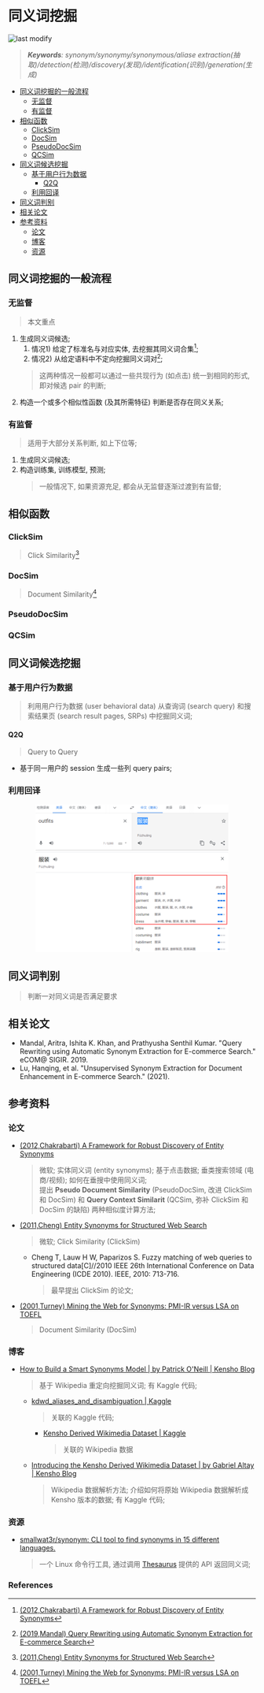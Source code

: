 同义词挖掘
===
<!--START_SECTION:badge-->

![last modify](https://img.shields.io/static/v1?label=last%20modify&message=2023-01-13%2021%3A25%3A38&color=yellowgreen&style=flat-square)

<!--END_SECTION:badge-->
<!--info
top: false
hidden: false
-->

> ***Keywords**: synonym/synonymy/synonymous/aliase extraction(抽取)/detection(检测)/discovery(发现)/identification(识别)/generation(生成)*

<!--START_SECTION:toc-->
- [同义词挖掘的一般流程](#同义词挖掘的一般流程)
    - [无监督](#无监督)
    - [有监督](#有监督)
- [相似函数](#相似函数)
    - [ClickSim](#clicksim)
    - [DocSim](#docsim)
    - [PseudoDocSim](#pseudodocsim)
    - [QCSim](#qcsim)
- [同义词候选挖掘](#同义词候选挖掘)
    - [基于用户行为数据](#基于用户行为数据)
        - [Q2Q](#q2q)
    - [利用回译](#利用回译)
- [同义词判别](#同义词判别)
- [相关论文](#相关论文)
- [参考资料](#参考资料)
    - [论文](#论文)
    - [博客](#博客)
    - [资源](#资源)
<!--END_SECTION:toc-->
<!-- > [*References*](#References) -->


## 同义词挖掘的一般流程

### 无监督
> 本文重点
1. 生成同义词候选;
    1. 情况1) 给定了标准名与对应实体, 去挖掘其同义词合集[^2012,Chakrabarti];
    2. 情况2) 从给定语料中不定向挖掘同义词对[^2019,Mandal];
    > 这两种情况一般都可以通过一些共现行为 (如点击) 统一到相同的形式, 即对候选 pair 的判断;
2. 构造一个或多个相似性函数 (及其所需特征) 判断是否存在同义关系;

### 有监督
> 适用于大部分关系判断, 如上下位等;
1. 生成同义词候选;
2. 构造训练集, 训练模型, 预测;
    > 一般情况下, 如果资源充足, 都会从无监督逐渐过渡到有监督; 


## 相似函数

### ClickSim
> Click Similarity[^2011,Cheng]


### DocSim
> Document Similarity[^2001,Turney]


### PseudoDocSim
> 

### QCSim



## 同义词候选挖掘

### 基于用户行为数据
> 利用用户行为数据 (user behavioral data) 从查询词 (search query) 和搜索结果页 (search result pages, SRPs) 中挖掘同义词;

#### Q2Q
> Query to Query

- 基于同一用户的 session 生成一些列 query pairs;


### 利用回译

<div align="center"><img src="../../../_assets/利用回译挖掘同义词.png" height="300" /></div>


## 同义词判别
> 判断一对同义词是否满足要求


## 相关论文
- Mandal, Aritra, Ishita K. Khan, and Prathyusha Senthil Kumar. "Query Rewriting using Automatic Synonym Extraction for E-commerce Search." eCOM@ SIGIR. 2019.
- Lu, Hanqing, et al. "Unsupervised Synonym Extraction for Document Enhancement in E-commerce Search." (2021).


## 参考资料

### 论文

- [(2012,Chakrabarti) A Framework for Robust Discovery of Entity Synonyms](https://dl.acm.org/doi/10.1145/2339530.2339743)
    > 微软; 实体同义词 (entity synonyms); 基于点击数据; 垂类搜索领域 (电商/视频); 如何在垂搜中使用同义词;   
    > 提出 **Pseudo Document Similarity** (PseudoDocSim, 改进 ClickSim 和 DocSim) 和 **Query Context Similarit** (QCSim, 弥补 ClickSim 和 DocSim 的缺陷) 两种相似度计算方法;
- [(2011,Cheng) Entity Synonyms for Structured Web Search](https://ieeexplore.ieee.org/abstract/document/5963679)
    > 微软; Click Similarity (ClickSim)
    - Cheng T, Lauw H W, Paparizos S. Fuzzy matching of web queries to structured data\[C]//2010 IEEE 26th International Conference on Data Engineering (ICDE 2010). IEEE, 2010: 713-716.
        > 最早提出 ClickSim 的论文;
- [(2001,Turney) Mining the Web for Synonyms: PMI-IR versus LSA on TOEFL](https://link.springer.com/chapter/10.1007/3-540-44795-4_42)
    > Document Similarity (DocSim)

### 博客
- [How to Build a Smart Synonyms Model | by Patrick O'Neill | Kensho Blog](https://blog.kensho.com/how-to-build-a-smart-synonyms-model-1d525971a4ee)
    > 基于 Wikipedia 重定向挖掘同义词; 有 Kaggle 代码; 
    - [kdwd_aliases_and_disambiguation | Kaggle](https://www.kaggle.com/code/kenshoresearch/kdwd-aliases-and-disambiguation#Disambiguation-candidate-examples)
        > 关联的 Kaggle 代码; 
        - [Kensho Derived Wikimedia Dataset | Kaggle](https://www.kaggle.com/datasets/kenshoresearch/kensho-derived-wikimedia-data)
            > 关联的 Wikipedia 数据
    - [Introducing the Kensho Derived Wikimedia Dataset | by Gabriel Altay | Kensho Blog](https://blog.kensho.com/announcing-the-kensho-derived-wikimedia-dataset-5d1197d72bcf)
        > Wikipedia 数据解析方法; 介绍如何将原始 Wikipedia 数据解析成 Kensho 版本的数据; 有 Kaggle 代码; 

### 资源
- [smallwat3r/synonym: CLI tool to find synonyms in 15 different languages.](https://github.com/smallwat3r/synonym)
    > 一个 Linux 命令行工具, 通过调用 [Thesaurus](https://thesaurus.altervista.org/) 提供的 API 返回同义词;

<!-- omit in toc -->
### References

[^2012,Chakrabarti]: [(2012,Chakrabarti) A Framework for Robust Discovery of Entity Synonyms](https://dl.acm.org/doi/10.1145/2339530.2339743)
[^2011,Cheng]: [(2011,Cheng) Entity Synonyms for Structured Web Search](https://ieeexplore.ieee.org/abstract/document/5963679)
[^2001,Turney]: [(2001,Turney) Mining the Web for Synonyms: PMI-IR versus LSA on TOEFL](https://link.springer.com/chapter/10.1007/3-540-44795-4_42)
[^2019,Mandal]: [(2019,Mandal) Query Rewriting using Automatic Synonym Extraction for E-commerce Search](https://ir.webis.de/anthology/2019.sigirconf_workshop-2019ecom.18)
